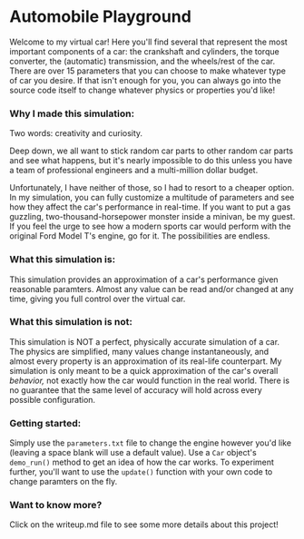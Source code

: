 # Automobile Playground

Welcome to my virtual car! Here you'll find several that represent the most important components of a car: the crankshaft and cylinders, the torque converter, the (automatic) transmission, and the wheels/rest of the car. There are over 15 parameters that you can choose to make whatever type of car you desire. If that isn't enough for you, you can always go into the source code itself to change whatever physics or properties you'd like!

### Why I made this simulation:
Two words: creativity and curiosity.

Deep down, we all want to stick random car parts to other random car parts and see what happens, but it's nearly impossible to do this unless you have a team of professional engineers and a multi-million dollar budget.

Unfortunately, I have neither of those, so I had to resort to a cheaper option. In my simulation, you can fully customize a multitude of parameters and see how they affect the car's performance in real-time. If you want to put a gas guzzling, two-thousand-horsepower monster inside a minivan, be my guest. If you feel the urge to see how a modern sports car would perform with the original Ford Model T's engine, go for it. The possibilities are endless.

### What this simulation is:
This simulation provides an approximation of a car's performance given reasonable paramters. Almost any value can be read and/or changed at any time, giving you full control over the virtual car. 

### What this simulation is not:
This simulation is NOT a perfect, physically accurate simulation of a car. The physics are simplified, many values change instantaneously, and almost every property is an approximation of its real-life counterpart. My simulation is only meant to be a quick approximation of the car's overall _behavior,_ not exactly how the car would function in the real world. There is no guarantee that the same level of accuracy will hold across every possible configuration. 

### Getting started:
Simply use the `parameters.txt` file to change the engine however you'd like (leaving a space blank will use a default value). Use a `Car` object's `demo_run()` method to get an idea of how the car works. To experiment further, you'll want to use the `update()` function with your own code to change paramters on the fly.

### Want to know more?
Click on the writeup.md file to see some more details about this project!




